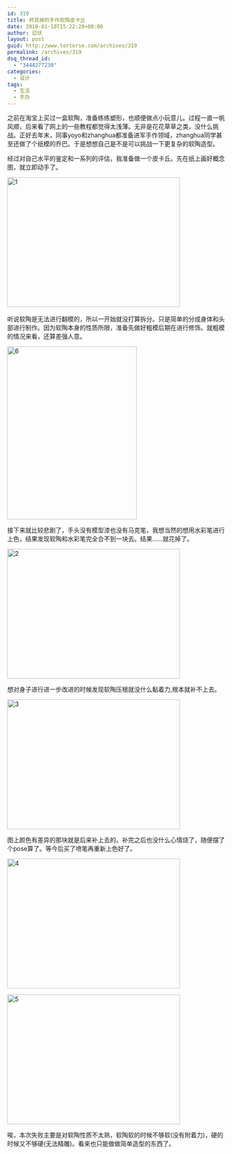 ```yaml
---
id: 319
title: 杯具掉的手作软陶皮卡丘
date: 2010-01-10T15:22:28+00:00
author: 愆伏
layout: post
guid: http://www.tortorse.com/archives/319
permalink: /archives/319
dsq_thread_id:
  - "3444277230"
categories:
  - 设计
tags:
  - 生活
  - 手办
---
```

之前在淘宝上买过一盒软陶，准备练练塑形，也顺便做点小玩意儿。过程一直一帆风顺，后来看了网上的一些教程都觉得太浅薄。无非是花花草草之类，没什么挑战。正好去年末，同事yoyo和zhanghua都准备进军手作领域，zhanghua同学甚至还做了个纸模的乔巴。于是想想自己是不是可以挑战一下更复杂的软陶造型。

<!--more-->

经过对自己水平的鉴定和一系列的评估，我准备做一个皮卡丘。先在纸上画好概念图，就立即动手了。

[<img title="1" style="border-right: 0px; border-top: 0px; display: inline; border-left: 0px; border-bottom: 0px" height="300" alt="1" src="http://www.tortorse.com/wp-content/uploads/2010/01/1_thumb.jpg" width="400" border="0" />](http://www.tortorse.com/wp-content/uploads/2010/01/1.jpg)&#160;

听说软陶是无法进行翻模的，所以一开始就没打算拆分。只是简单的分成身体和头部进行制作。因为软陶本身的性质所限，准备先做好粗模后期在进行修饰。就粗模的情况来看，还算差强人意。

[<img title="6" style="border-right: 0px; border-top: 0px; display: inline; border-left: 0px; border-bottom: 0px" height="400" alt="6" src="http://www.tortorse.com/wp-content/uploads/2010/01/6_thumb.jpg" width="300" border="0" />](http://www.tortorse.com/wp-content/uploads/2010/01/6.jpg) </p> 

接下来就比较悲剧了，手头没有模型漆也没有马克笔，我想当然的想用水彩笔进行上色，结果发现软陶和水彩笔完全合不到一块去。结果……就花掉了。

[<img title="2" style="border-right: 0px; border-top: 0px; display: inline; border-left: 0px; border-bottom: 0px" height="300" alt="2" src="http://www.tortorse.com/wp-content/uploads/2010/01/2_thumb.jpg" width="400" border="0" />](http://www.tortorse.com/wp-content/uploads/2010/01/2.jpg) 

想对身子进行进一步改进的时候发现软陶压根就没什么黏着力,根本就补不上去。

[<img title="3" style="border-right: 0px; border-top: 0px; display: inline; border-left: 0px; border-bottom: 0px" height="300" alt="3" src="http://www.tortorse.com/wp-content/uploads/2010/01/3_thumb.jpg" width="400" border="0" />](http://www.tortorse.com/wp-content/uploads/2010/01/3.jpg) 

图上颜色有差异的那块就是后来补上去的。补完之后也没什么心情烧了，随便摆了个pose算了。等今后买了喷笔再重新上色好了。

[<img title="4" style="border-right: 0px; border-top: 0px; display: inline; border-left: 0px; border-bottom: 0px" height="300" alt="4" src="http://www.tortorse.com/wp-content/uploads/2010/01/4_thumb.jpg" width="400" border="0" />](http://www.tortorse.com/wp-content/uploads/2010/01/4.jpg) 

[<img title="5" style="border-right: 0px; border-top: 0px; display: inline; border-left: 0px; border-bottom: 0px" height="300" alt="5" src="http://www.tortorse.com/wp-content/uploads/2010/01/5_thumb.jpg" width="400" border="0" />](http://www.tortorse.com/wp-content/uploads/2010/01/5.jpg) 

唉，本次失败主要是对软陶性质不太熟，软陶软的时候不够软(没有附着力)，硬的时候又不够硬(无法精雕)。看来也只能做做简单造型的东西了。